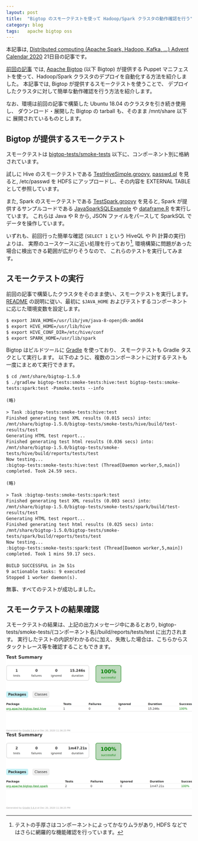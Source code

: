 ```yaml
---
layout: post
title:  "Bigtop のスモークテストを使って Hadoop/Spark クラスタの動作確認を行う"
category: blog
tags:   apache bigtop oss
---
```

本記事は,
[Distributed computing (Apache Spark, Hadoop, Kafka, ...) Advent Calendar 2020](https://qiita.com/advent-calendar/2020/distributed-computing)
21日目の記事です。

[前回の記事](/blog/2020/12/20/introducing-bigtop-1.5.0-2.html) では,
[Apache Bigtop](https://bigtop.apache.org) (以下 Bigtop) が提供する
Puppet マニフェストを使って、Hadoop/Spark クラスタのデプロイを自動化する方法を紹介しました。
本記事では, Bigtop が提供するスモークテストを使うことで、
デプロイしたクラスタに対して簡単な動作確認を行う方法を紹介します。

なお、環境は前回の記事で構築した Ubuntu 18.04 のクラスタを引き続き使用し、
ダウンロード・展開した Bigtop の tarball も、そのまま /mnt/share 以下に
展開されているものとします。


## Bigtop が提供するスモークテスト

スモークテストは
[bigtop-tests/smoke-tests](https://github.com/apache/bigtop/tree/release-1.5.0/bigtop-tests/smoke-tests)
以下に、コンポーネント別に格納されています。

試しに Hive のスモークテストである
[TestHiveSimple.groovy](https://github.com/apache/bigtop/blob/release-1.5.0/bigtop-tests/smoke-tests/hive/TestHiveSimple.groovy),
[passwd.ql](https://github.com/apache/bigtop/blob/release-1.5.0/bigtop-tests/smoke-tests/hive/passwd.ql)
を見ると, /etc/passwd を HDFS にアップロードし、その内容を EXTERNAL TABLE として参照しています。

また, Spark のスモークテストである
[TestSpark.groovy](https://github.com/apache/bigtop/blob/release-1.5.0/bigtop-tests/smoke-tests/spark/TestSpark.groovy)
を見ると, Spark が提供するサンプルコードである
[JavaSparkSQLExample](https://github.com/apache/spark/blob/v2.4.5/examples/src/main/java/org/apache/spark/examples/sql/JavaSparkSQLExample.java)
や [dataframe.R](https://github.com/apache/spark/blob/v2.4.5/examples/src/main/r/dataframe.R) を実行しています。
これらは Java や R から, JSON ファイルをパースして SparkSQL でデータを操作しています。

いずれも、前回行った簡単な確認 (`SELECT 1` という HiveQL や Pi 計算の実行) よりは、
実際のユースケースに近い処理を行っており[^1], 環境構築に問題があった場合に検出できる範囲が広がりそうなので、
これらのテストを実行してみます。

[^1]: テストの手厚さはコンポーネントによってかなりムラがあり, HDFS などではさらに網羅的な機能確認を行っています。


## スモークテストの実行

前回の記事で構築したクラスタをそのまま使い、スモークテストを実行します。
[README](https://github.com/apache/bigtop/blob/release-1.5.0/bigtop-tests/smoke-tests/README)
の説明に従い、最初に `$JAVA_HOME` およびテストするコンポーネントに応じた環境変数を設定します。

```
$ export JAVA_HOME=/usr/lib/jvm/java-8-openjdk-amd64
$ export HIVE_HOME=/usr/lib/hive
$ export HIVE_CONF_DIR=/etc/hive/conf
$ export SPARK_HOME=/usr/lib/spark
```

Bigtop はビルドツールに [Gradle](https://gradle.org/) を使っており、
スモークテストも Gradle タスクとして実行します。
以下のように、複数のコンポーネントに対するテストも一度にまとめて実行できます。

```
$ cd /mnt/share/bigtop-1.5.0
$ ./gradlew bigtop-tests:smoke-tests:hive:test bigtop-tests:smoke-tests:spark:test -Psmoke.tests --info

(略)

> Task :bigtop-tests:smoke-tests:hive:test
Finished generating test XML results (0.015 secs) into: /mnt/share/bigtop-1.5.0/bigtop-tests/smoke-tests/hive/build/test-results/test
Generating HTML test report...
Finished generating test html results (0.036 secs) into: /mnt/share/bigtop-1.5.0/bigtop-tests/smoke-tests/hive/build/reports/tests/test
Now testing...
:bigtop-tests:smoke-tests:hive:test (Thread[Daemon worker,5,main]) completed. Took 24.59 secs.

(略)

> Task :bigtop-tests:smoke-tests:spark:test
Finished generating test XML results (0.003 secs) into: /mnt/share/bigtop-1.5.0/bigtop-tests/smoke-tests/spark/build/test-results/test
Generating HTML test report...
Finished generating test html results (0.025 secs) into: /mnt/share/bigtop-1.5.0/bigtop-tests/smoke-tests/spark/build/reports/tests/test
Now testing...
:bigtop-tests:smoke-tests:spark:test (Thread[Daemon worker,5,main]) completed. Took 1 mins 59.17 secs.

BUILD SUCCESSFUL in 2m 51s
9 actionable tasks: 9 executed
Stopped 1 worker daemon(s).
```

無事、すべてのテストが成功しました。


## スモークテストの結果確認

スモークテストの結果は、上記の出力メッセージ中にあるとおり,
bigtop-tests/smoke-tests/(コンポーネント名)/build/reports/tests/test
に出力されます。
実行したテストの内訳がわかるのに加え、失敗した場合は、こちらからスタックトレース等を確認することもできます。

![hive-test-report.png](/assets/2020-12-21-introducing-bigtop-1.5.0-4/hive-test-report.png)
![spark-test-report.png](/assets/2020-12-21-introducing-bigtop-1.5.0-4/spark-test-report.png)
